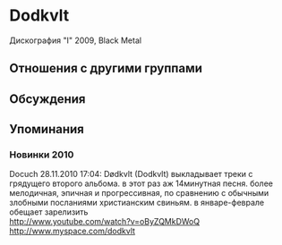# Dodkvlt

Дискография
"I" 2009, Black Metal

## Отношения с другими группами


## Обсуждения


## Упоминания

### Новинки 2010

Docuch 28.11.2010 17:04:
D&#248;dkvlt (Dodkvlt) выкладывает треки с грядущего второго альбома. в этот раз аж 14минутная песня. более мелодичная, эпичная и прогрессивная, по сравнению с обычными злобными посланиями христианским свиньям. в январе-феврале обещает зарелизить<BR><A HREF="http://www.youtube.com/watch?v=oByZQMkDWoQ" TARGET="_blank">http://www.youtube.com/watch?v=oByZQMkDWoQ</A><BR><A HREF="http://www.myspace.com/dodkvlt" TARGET="_blank">http://www.myspace.com/dodkvlt</A>

